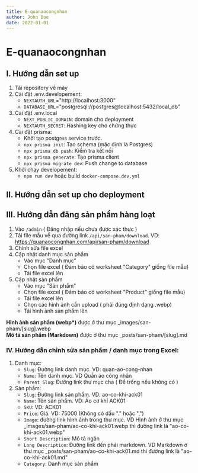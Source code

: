 ```yaml
---
title: E-quanaocongnhan
author: John Doe
date: 2022-01-01
---
```


# E-quanaocongnhan

## I. Hướng dẫn set up
1. Tải repository về máy
2. Cài đặt .env.developement:
    - `NEXTAUTH_URL`="http://localhost:3000"
    - `DATABASE_URL`="postgresql://postgres@localhost:5432/local_db"
3. Cài đặt .env.local
    - `NEXT_PUBLIC_DOMAIN`: domain cho deployment
    - `NEXTAUTH_SECRET`: Hashing key cho chứng thực
4. Cài đặt prisma:
    - Khởi tạo postgres service trước.
    - `npx prisma init`: Tạo schema (mặc định là Postgres)
    - `npx prisma db push`: Kiểm tra kết nối
    - `npx prisma generate`: Tạo prisma client
    - `npx prisma migrate dev`: Push change to database
5. Khởi chạy developement:
    - `npm run dev` hoặc build `docker-compose.dev.yml`
## II. Hướng dẫn set up cho deployment

## III. Hướng dẫn đăng sản phẩm hàng loạt
1. Vào `/admin` ( Đăng nhập nếu chưa được xác thực )
2. Tải file mẫu về qua đường link `/api/san-pham/download`. VD: https://quanaocongnhan.com/api/san-pham/download
3. Chỉnh sửa file excel
4. Cập nhật danh mục sản phẩm
    - Vào mục "Danh mục"
    - Chọn file excel ( Đảm bảo có worksheet "Category" giống file mẫu)
    - Tải file excel lên
5. Cập nhật sản phẩm
    - Vào mục "Sản phẩm"
    - Chọn file excel ( Đảm bảo có worksheet "Product" giống file mẫu)
    - Tải file excel lên
    - Chọn các hình ảnh cần upload ( phải đúng định dạng .webp)
    - Tải hình ảnh sản phẩm lên

<strong>Hình ảnh sản phẩm (webp*)</strong> được ở thư mục _images/san-pham/[slug].webp <br/>
<strong>Mô tả sản phẩm (Markdown)</strong> được ở thư mục _posts/san-pham/[slug].md

### IV. Hướng dẫn chỉnh sửa sản phẩm / danh mục trong Excel:
1. Danh mục:
    - `Slug`: Đường link danh mục. VD: quan-ao-cong-nhan
    - `Name`: Tên danh mục. VD Quần áo công nhân
    - `Parent Slug`: Đường link thư mục cha ( Để trống nếu không có )
2. Sản phẩm:
    - `Slug`: Đường link sản phẩm. VD: ao-co-khi-ack01
    - `Name`: Tên sản phẩm. VD: Áo cơ khí ACK01
    - `SKU`: VD: ACK01
    - `Price`: Giá. VD: 75000 (Không có dấu "." hoặc ",")
    - `Image`: đường link hình ảnh trong thư mục. VD Hình ảnh ở thư mục _images/san-pham/ao-co-khi-ack01.webp thì đường link là "ao-co-khi-ack01.webp"
    - `Short Description`: Mô tả ngắn
    - `Long Description`: Đường link đến phải markdown. VD Markdown ở thư mục _posts/san-pham/ao-co-khi-ack01.md thì đường link là "ao-co-khi-ack01.md"
    - `Category`: Danh mục sản phẩm
